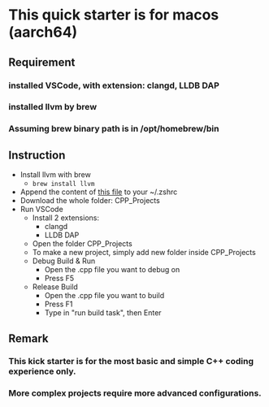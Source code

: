 # This quick starter is for macos (aarch64)

## Requirement

### installed VSCode, with extension: clangd, LLDB DAP
### installed llvm by brew

### Assuming brew binary path is in /opt/homebrew/bin


## Instruction
+ Install llvm with brew
    + ```brew install llvm```
+ Append the content of [this file](.zshrc) to your ~/.zshrc
+ Download the whole folder: CPP_Projects
+ Run VSCode
    + Install 2 extensions:
        + clangd
        + LLDB DAP
    + Open the folder CPP_Projects
    + To make a new project, simply add new folder inside CPP_Projects
    + Debug Build & Run
        + Open the .cpp file you want to debug on
        + Press F5
    + Release Build
        + Open the .cpp file you want to build
        + Press F1
        + Type in "run build task", then Enter

## Remark
### This kick starter is for the most basic and simple C++ coding experience only.
### More complex projects require more advanced configurations.
